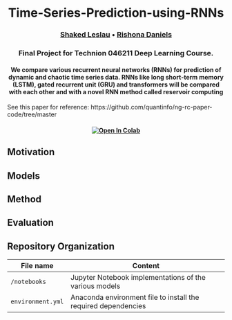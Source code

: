 
<h1 align="center">
  <br>
	Time-Series-Prediction-using-RNNs
  <br>
</h1>
  <h3 align="center">
    <a href="https://github.com/sLeslau">Shaked Leslau</a> •
    <a href="https://github.com/rishonadaniels">Rishona Daniels</a>

  </h3>
<h3 align="center">Final Project for Technion 046211 Deep Learning Course.

<h4 align="center">We compare various recurrent neural networks (RNNs) for prediction of dynamic and chaotic time series data. RNNs like long short-term memory (LSTM), gated recurrent unit (GRU) and transformers will be compared with each other and with a novel RNN method called reservoir computing</h4>

<p>See this paper for reference: https://github.com/quantinfo/ng-rc-paper-code/tree/master</hp>

<h4 align="center">
    <a href="https://colab.research.google.com/github/sLeslau/Time-Series-Prediction-using-RNNs"><img src="https://colab.research.google.com/assets/colab-badge.svg" alt="Open In Colab"/></a>
</h4>

## Motivation
## Models
## Method
## Evaluation

## Repository Organization

| File name                                            | Content                                                                                     |
|------------------------------------------------------|---------------------------------------------------------------------------------------------|
| `/notebooks`                                         | Jupyter Notebook implementations of the various models                                      |
| `environment.yml`                                    | Anaconda environment file to install the required dependencies                              |
